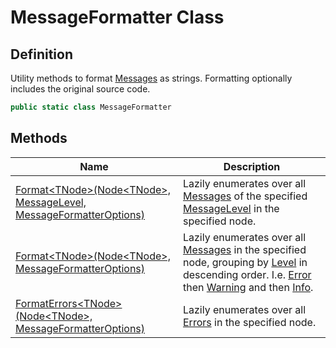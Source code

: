 # MessageFormatter Class
## Definition

Utility methods to format [Messages](MrKWatkins.Ast.Message.md) as strings. Formatting optionally includes the original source code.

```c#
public static class MessageFormatter
```

## Methods

| Name | Description |
| ---- | ----------- |
| [Format&lt;TNode&gt;(Node&lt;TNode&gt;, MessageLevel, MessageFormatterOptions)](MrKWatkins.Ast.MessageFormatter.Format.md#mrkwatkins-ast-messageformatter-format-1(mrkwatkins-ast-node((-0))-mrkwatkins-ast-messagelevel-mrkwatkins-ast-messageformatteroptions)) | Lazily enumerates over all [Messages](MrKWatkins.Ast.Message.md) of the specified [MessageLevel](MrKWatkins.Ast.MessageLevel.md) in the specified node. |
| [Format&lt;TNode&gt;(Node&lt;TNode&gt;, MessageFormatterOptions)](MrKWatkins.Ast.MessageFormatter.Format.md#mrkwatkins-ast-messageformatter-format-1(mrkwatkins-ast-node((-0))-mrkwatkins-ast-messageformatteroptions)) | Lazily enumerates over all [Messages](MrKWatkins.Ast.Message.md) in the specified node, grouping by [Level](MrKWatkins.Ast.Message.Level.md) in descending order. I.e. [Error](MrKWatkins.Ast.MessageLevel.md#fields) then [Warning](MrKWatkins.Ast.MessageLevel.md#fields) and then [Info](MrKWatkins.Ast.MessageLevel.md#fields). |
| [FormatErrors&lt;TNode&gt;(Node&lt;TNode&gt;, MessageFormatterOptions)](MrKWatkins.Ast.MessageFormatter.FormatErrors.md) | Lazily enumerates over all [Errors](MrKWatkins.Ast.MessageLevel.md#fields) in the specified node. |

